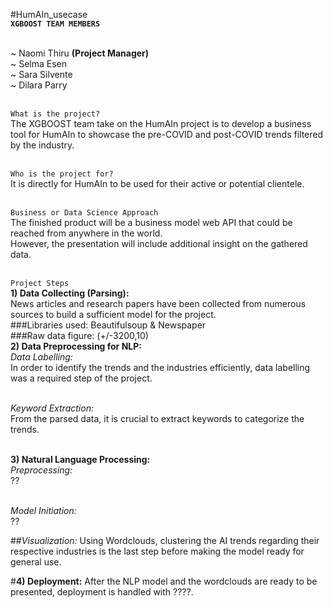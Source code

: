  #HumAIn_usecase
<br>**`XGBOOST TEAM MEMBERS`**

<br>~ Naomi Thiru **(Project Manager)**
<br>~ Selma Esen
<br>~ Sara Silvente
<br>~ Dilara Parry

<br>``What is the project?``
<br>The XGBOOST team take on the HumAIn project is to develop a business tool for HumAIn to showcase the pre-COVID and post-COVID trends filtered by the industry.

<br>``Who is the project for?``
<br>It is directly for HumAIn to be used for their active or potential clientele.

<br>``Business or Data Science Approach``
<br>The finished product will be a business model web API that could be reached from anywhere in the world.
<br>However, the presentation will include additional insight on the gathered data.

<br> ``Project Steps``
<br>**1) Data Collecting (Parsing):**
<br>News articles and research papers have been collected from numerous sources to build a sufficient model for the project.
<br>###Libraries used: Beautifulsoup & Newspaper
<br>###Raw data figure: (+/-3200,10)
<br>**2) Data Preprocessing for NLP:**
<br>*Data Labelling:*
<br>In order to identify the trends and the industries efficiently, data labelling was a required step of the project. 

<br>*Keyword Extraction:*
<br>From the parsed data, it is crucial to extract keywords to categorize the trends.

<br>**3) Natural Language Processing:**
<br>*Preprocessing:*
<br>??

<br>*Model Initiation:*
<br>??

##*Visualization:*
Using Wordclouds, clustering the AI trends regarding their respective industries is the last step before making the model ready for general use.

#**4) Deployment:**
After the NLP model and the wordclouds are ready to be presented, deployment is handled with ????. 

